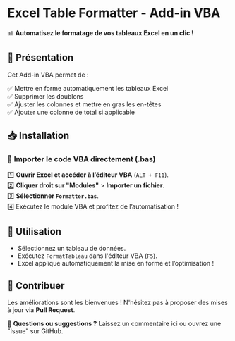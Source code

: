 # **Excel Table Formatter - Add-in VBA**

📊 **Automatisez le formatage de vos tableaux Excel en un clic !**

## 🚀 **Présentation**
Cet Add-in VBA permet de :


✅ Mettre en forme automatiquement les tableaux Excel  
✅ Supprimer les doublons  
✅ Ajuster les colonnes et mettre en gras les en-têtes  
✅ Ajouter une colonne de total si applicable  

## 📥 **Installation**
### 📌 **Importer le code VBA directement (.bas)**
1️⃣ **Ouvrir Excel et accéder à l’éditeur VBA** (`ALT + F11`).  
2️⃣ **Cliquer droit sur "Modules"** > **Importer un fichier**.  
3️⃣ **Sélectionner `Formatter.bas`**.  
4️⃣ Exécutez le module VBA et profitez de l’automatisation !  

## 🎯 **Utilisation**
- Sélectionnez un tableau de données.  
- Exécutez `FormatTableau` dans l'éditeur VBA (`F5`).  
- Excel applique automatiquement la mise en forme et l’optimisation !  

## 📌 **Contribuer**
Les améliorations sont les bienvenues ! N'hésitez pas à proposer des mises à jour via **Pull Request**.  

📣 **Questions ou suggestions ?** Laissez un commentaire ici ou ouvrez une "Issue" sur GitHub.  
